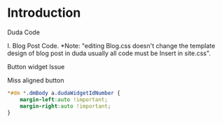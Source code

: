# Introduction
Duda Code

I. Blog Post Code.
*Note: "editing Blog.css doesn't change the template design of blog post in duda usually all code must be Insert in site.css".


Button widget Issue

  Miss aligned button
  ```css
  *#dm *.dmBody a.dudaWidgetIdNumber {
      margin-left:auto !important;
      margin-right:auto !important;
  }
  ```
